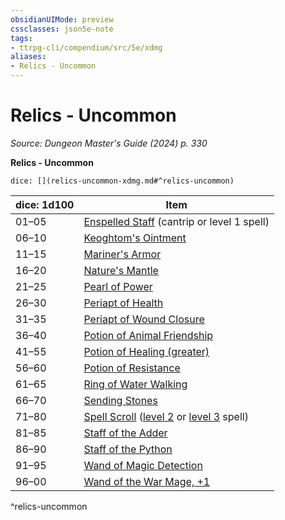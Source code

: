 ```yaml
---
obsidianUIMode: preview
cssclasses: json5e-note
tags:
- ttrpg-cli/compendium/src/5e/xdmg
aliases:
- Relics - Uncommon
---
```

# Relics - Uncommon
*Source: Dungeon Master's Guide (2024) p. 330* 

**Relics - Uncommon**

`dice: [](relics-uncommon-xdmg.md#^relics-uncommon)`

| dice: 1d100 | Item |
|-------------|------|
| 01–05 | [Enspelled Staff](/3-Mechanics/CLI/items/enspelled-staff-xdmg.md) (cantrip or level 1 spell) |
| 06–10 | [Keoghtom's Ointment](/3-Mechanics/CLI/items/keoghtoms-ointment-xdmg.md) |
| 11–15 | [Mariner's Armor](/3-Mechanics/CLI/items/mariners-armor-xdmg.md) |
| 16–20 | [Nature's Mantle](/3-Mechanics/CLI/items/natures-mantle-xdmg.md) |
| 21–25 | [Pearl of Power](/3-Mechanics/CLI/items/pearl-of-power-xdmg.md) |
| 26–30 | [Periapt of Health](/3-Mechanics/CLI/items/periapt-of-health-xdmg.md) |
| 31–35 | [Periapt of Wound Closure](/3-Mechanics/CLI/items/periapt-of-wound-closure-xdmg.md) |
| 36–40 | [Potion of Animal Friendship](/3-Mechanics/CLI/items/potion-of-animal-friendship-xdmg.md) |
| 41–55 | [Potion of Healing (greater)](/3-Mechanics/CLI/items/potion-of-greater-healing-xdmg.md) |
| 56–60 | [Potion of Resistance](/3-Mechanics/CLI/items/potion-of-resistance-xdmg.md) |
| 61–65 | [Ring of Water Walking](/3-Mechanics/CLI/items/ring-of-water-walking-xdmg.md) |
| 66–70 | [Sending Stones](/3-Mechanics/CLI/items/sending-stones-xdmg.md) |
| 71–80 | [Spell Scroll](/3-Mechanics/CLI/items/spell-scroll-xdmg.md) ([level 2](/3-Mechanics/CLI/items/spell-scroll-level-2-xdmg.md) or [level 3](/3-Mechanics/CLI/items/spell-scroll-level-3-xdmg.md) spell) |
| 81–85 | [Staff of the Adder](/3-Mechanics/CLI/items/staff-of-the-adder-xdmg.md) |
| 86–90 | [Staff of the Python](/3-Mechanics/CLI/items/staff-of-the-python-xdmg.md) |
| 91–95 | [Wand of Magic Detection](/3-Mechanics/CLI/items/wand-of-magic-detection-xdmg.md) |
| 96–00 | [Wand of the War Mage, +1](/3-Mechanics/CLI/items/1-wand-of-the-war-mage-xdmg.md) |
^relics-uncommon
